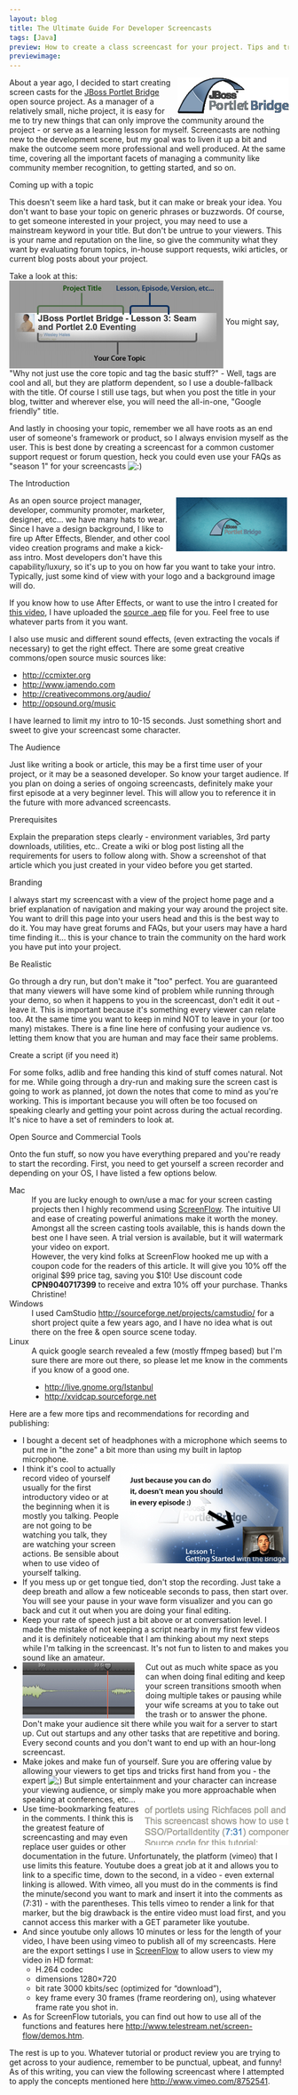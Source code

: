 ```yaml
---
layout: blog
title: The Ultimate Guide For Developer Screencasts
tags: [Java]
preview: How to create a class screencast for your project. Tips and tricks I've used while creating videos for my projects at JBoss.
previewimage:
---
```


<p><img alt="JBoss Portlet Bridge Logo" align="right" src="/images/jroller/jbossportletbridge_logo.gif"/> About a year ago, I decided to start creating screen casts for the <a href="http://jboss.org/portletbridge" target="_blank">JBoss Portlet Bridge</a> open source project. As a manager of a relatively small, niche project, it is easy for me to try new things that can only improve the community around the project &#45; or serve as a learning lesson for myself. Screencasts are nothing new to the development scene, but my goal was to liven it up a bit and make the outcome seem more professional and well produced. At the same time, covering all the important facets of managing a community like community member recognition, to getting started, and so on.</p> 

<p class="pTitle">Coming up with a topic</p> 
<p>This doesn't seem like a hard task, but it can make or break your idea. You don't want to base your topic on generic phrases or buzzwords. Of course, to get someone interested in your project, you may need to use a mainstream keyword in your title. But don't be untrue to your viewers. This is your name and reputation on the line, so give the community what they want by evaluating forum topics, in&#45;house support requests, wiki articles, or current blog posts about your project.</p> 

<p>Take a look at this: 
<img alt="Screencast Title" align="middle" src="/images/jroller/screencast-title.gif" /> 
You might say, "Why not just use the core topic and tag the basic stuff?" &#45; Well, tags are cool and all, but they are platform dependent, so I use a double&#45;fallback with the title. Of course I still use tags, but when you post the title in your blog, twitter and wherever else, you will need the all&#45;in&#45;one, "Google friendly" title. 
</p> 

<p>And lastly in choosing your topic, remember we all have roots as an end user of someone's framework or product, so I always envision myself as the user. This is best done by creating a screencast for a common customer support request or forum question, heck you could even use your FAQs as "season 1" for your screencasts <img src="http://www.jroller.com/images/smileys/smile.gif" class="smiley" alt=":)" title=":)" /></p> 

<p class="pTitle">The Introduction</p> 
<p><a href="http://www.vimeo.com/8752541"><img alt="Screencast Intro" align="right" src="/images/jroller/intro-ss.gif" style="padding:3px"/></a>As an open source project manager, developer, community promoter, marketer, designer, etc… we have many hats to wear. Since I have a design background, I like to fire up After Effects, Blender, and other cool video creation programs and make a kick&#45;ass intro. Most developers don't have this capability/luxury, so it's up to you on how far you want to take your intro. Typically, just some kind of view with your logo and a background image will do.</p> 
<p>If you know how to use After Effects, or want to use the intro I created for <a href="http://www.vimeo.com/8752541">this video</a>, I have uploaded the <a href="http://rapidshare.com/files/364251565/BridgeIntro.zip.html">source .aep</a> file for you. Feel free to use whatever parts from it you want.</p> 
<p>I also use music and different sound effects, (even extracting the vocals if necessary) to get the right effect. There are some great creative commons/open source music sources like: 
<ul> 
<li><a href="http://ccmixter.org">http://ccmixter.org</a></li>
<li><a href="http://www.jamendo.com">http://www.jamendo.com</a></li>
<li><a href="http://creativecommons.org/audio/">http://creativecommons.org/audio/</a></li>
<li><a href="http://opsound.org/music">http://opsound.org/music</a></li>
</ul> 
I have learned to limit my intro to 10&#45;15 seconds. Just something short and sweet to give your screencast some character.
</p> 

<p class="pTitle">The Audience</p> 
<p>Just like writing a book or article, this may be a first time user of your project, or it may be a seasoned developer. So know your target audience. If you plan on doing a series of ongoing screencasts, definitely make your first episode at a very beginner level. This will allow you to reference it in the future with more advanced screencasts.</p> 

<p class="pTitle">Prerequisites</p> 
<p>Explain the preparation steps clearly &#45; environment variables, 3rd party downloads, utilities, etc.. Create a wiki or blog post listing all the requirements for users to follow along with. Show a screenshot of that article which you just created in your video before you get started.</p> 

<p class="pTitle">Branding</p><p>I always start my screencast with a view of the project home page and a brief explanation of navigation and making your way around the project site. You want to drill this page into your users head and this is the best way to do it. You may have great forums and FAQs, but your users may have a hard time finding it... this is your chance to train the community on the hard work you have put into your project.</p> 

<p class="pTitle">Be Realistic</p> 
<p>Go through a dry run, but don't make it "too" perfect. You are guaranteed that many viewers will have some kind of problem while running through your demo, so when it happens to you in the screencast, don't edit it out &#45; leave it. This is important because it's something every viewer can relate too. At the same time you want to keep in mind NOT to leave in your (or too many) mistakes. There is a fine line here of confusing your audience vs. letting them know that you are human and may face their same problems.</p> 

<p class="pTitle">Create a script (if you need it)</p> 
<p>For some folks, adlib and free handing this kind of stuff comes natural. Not for me. While going through a dry&#45;run and making sure the screen cast is going to work as planned, jot down the notes that come to mind as you're working. This is important because you will often be too focused on speaking clearly and getting your point across during the actual recording. It's nice to have a set of reminders to look at.</p> 

<p class="pTitle">Open Source and Commercial Tools</p> 
<p>Onto the fun stuff, so now you have everything prepared and you're ready to start the recording. First, you need to get yourself a screen recorder and depending on your OS, I have listed a few options below.</p> 

<dl> 
<dt>Mac</dt> 
<dd>If you are lucky enough to own/use a mac for your screen casting projects then I highly recommend using <a href="http://www.telestream.net/screen-flow/overview.htm">ScreenFlow</a>. The intuitive UI and ease of creating powerful animations make it worth the money. Amongst all the screen casting tools available, this is hands down the best one I have seen. A trial version is available, but it will watermark your video on export.<br/> 
However, the very kind folks at ScreenFlow hooked me up with a coupon code for the readers of this article. It will give you 10% off the original $99 price tag, saving you $10! Use discount code <strong>CPN9040717399</strong> to receive and extra 10% off your purchase. Thanks Christine!</dd> 
<dt>Windows</dt> 
<dd>I used CamStudio <a href="http://sourceforge.net/projects/camstudio/">http://sourceforge.net/projects/camstudio/</a> for a short project quite a few years ago, and I have no idea what is out there on the free & open source scene today.</dd> 
<dt>Linux</dt> 
<dd>A quick google search revealed a few (mostly ffmpeg based) but I'm sure there are more out there, so please let me know in the comments if you know of a good one. 
<ul> 
<li><a href="http://live.gnome.org/Istanbul">http://live.gnome.org/Istanbul</a></li>
<li><a href="http://xvidcap.sourceforge.net">http://xvidcap.sourceforge.net</a></li>
</ul> 
</dd> 
</dl> 

<p class="pTitle">Here are a few more tips and recommendations for recording and publishing:</p> 
<ul> 
<li>I bought a decent set of headphones with a microphone which seems to put me in "the zone" a bit more than using my built in laptop microphone.</li> 
<li><img alt="" align="right" src="/images/jroller/you-video.gif"/>I think it's cool to actually record video of yourself usually for the first introductory video or at the beginning when it is mostly you talking. People are not going to be watching you talk, they are watching your screen actions. Be sensible about when to use video of yourself talking.</li> 
<li>If you mess up or get tongue tied, don't stop the recording. Just take a deep breath and allow a few noticeable seconds to pass, then start over. You will see your pause in your wave form visualizer and you can go back and cut it out when you are doing your final editing.</li> 
<li>Keep your rate of speech just a bit above or at conversation level. I made the mistake of not keeping a script nearby in my first few videos and it is definitely noticeable that I am thinking about my next steps while I'm talking in the screencast. It's not fun to listen to and makes you sound like an amateur. 
</li> 
<li><img alt="" align="left" src="/images/jroller/waveform.gif" style="padding:0 20px 0 0"/>Cut out as much white space as you can when doing final editing and keep your screen transitions smooth when doing multiple takes or pausing while your wife screams at you to take out the trash or to answer the phone. Don't make your audience sit there while you wait for a server to start up. Cut out startups and any other tasks that are repetitive and boring. Every second counts and you don't want to end up with an hour&#45;long screencast. 
</li> 
<li>Make jokes and make fun of yourself. Sure you are offering value by allowing your viewers to get tips and tricks first hand from you &#45; the expert <img src="http://www.jroller.com/images/smileys/wink.gif" class="smiley" alt=";)" title=";)" /> But simple entertainment and your character can increase your viewing audience, or simply make you more approachable when speaking at conferences, etc...</li> 
<li><img alt="" align="right" src="/images/jroller/timemark.gif"/>Use time&#45;bookmarking features in the comments. I think this is the greatest feature of screencasting and may even replace user guides or other documentation in the future. Unfortunately, the platform (vimeo) that I use limits this feature. Youtube does a great job at it and allows you to link to a specific time, down to the second, in a video &#45; even external linking is allowed. With vimeo, all you must do in the comments is find the minute/second you want to mark and insert it into the comments as (7:31) &#45; with the parentheses. This tells vimeo to render a link for that marker, but the big drawback is the entire video must load first, and you cannot access this marker with a GET parameter like youtube.</li> 
<li>And since youtube only allows 10 minutes or less for the length of your video, I have been using vimeo to publish all of my screencasts. Here are the export settings I use in <a href="http://www.telestream.net/screen-flow/overview.htm">ScreenFlow</a> to allow users to view my video in HD format: 
<ul> 
<li>H.264 codec</li> 
<li>dimensions 1280×720</li> 
<li>bit rate 3000 kbits/sec (optimized for “download”),</li> 
<li> 
key frame every 30 frames (frame reordering on), using whatever frame rate you shot in.</li> 
</ul> 
</li> 
<li>As for ScreenFlow tutorials, you can find out how to use all of the functions and features here <a href="http://www.telestream.net/screen-flow/demos.htm">http://www.telestream.net/screen-flow/demos.htm</a>.</li> 
</ul> 

<p>The rest is up to you. Whatever tutorial or product review you are trying to get across to your audience, remember to be punctual, upbeat, and funny! As of this writing, you can view the following screencast where I attempted to apply the concepts mentioned here <a href="http://www.vimeo.com/8752541">http://www.vimeo.com/8752541</a>.</p>
